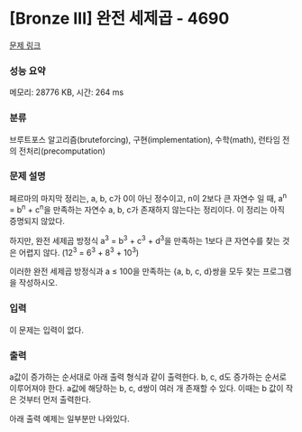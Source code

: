 # [Bronze III] 완전 세제곱 - 4690 

[문제 링크](https://www.acmicpc.net/problem/4690) 

### 성능 요약

메모리: 28776 KB, 시간: 264 ms

### 분류

브루트포스 알고리즘(bruteforcing), 구현(implementation), 수학(math), 런타임 전의 전처리(precomputation)

### 문제 설명

<p>페르마의 마지막 정리는, a, b, c가 0이 아닌 정수이고, n이 2보다 큰 자연수 일 때, a<sup>n</sup> = b<sup>n</sup> + c<sup>n</sup>을 만족하는 자연수 a, b, c가 존재하지 않는다는 정리이다. 이 정리는 아직 증명되지 않았다.</p>

<p>하지만, 완전 세제곱 방정식 a<sup>3</sup> = b<sup>3</sup> + c<sup>3</sup> + d<sup>3</sup>을 만족하는 1보다 큰 자연수를 찾는 것은 어렵지 않다. (12<sup>3</sup> = 6<sup>3</sup> + 8<sup>3</sup> + 10<sup>3</sup>)</p>

<p>이러한 완전 세제곱 방정식과 a ≤ 100을 만족하는 {a, b, c, d}쌍을 모두 찾는 프로그램을 작성하시오.</p>

### 입력 

 <p>이 문제는 입력이 없다.</p>

### 출력 

 <p>a값이 증가하는 순서대로 아래 출력 형식과 같이 출력한다. b, c, d도 증가하는 순서로 이루어져야 한다. a값에 해당하는 b, c, d쌍이 여러 개 존재할 수 있다. 이때는 b 값이 작은 것부터 먼저 출력한다.</p>

<p>아래 출력 예제는 일부분만 나와있다.</p>

